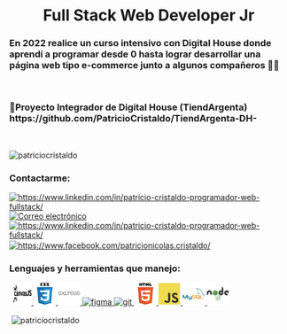 <h1 align="center">Full Stack Web Developer Jr</h1>

<h3 >En 2022 realice un curso intensivo con Digital House donde aprendí a programar desde 0 hasta lograr desarrollar una página web tipo e-commerce junto a algunos compañeros 👨‍💻
</h3>
<br>
<h3>🌠Proyecto Integrador de Digital House (TiendArgenta) https://github.com/PatricioCristaldo/TiendArgenta-DH-</h3>
<br>

<p align="left"> <img src="https://komarev.com/ghpvc/?username=patriciocristaldo&label=Profile%20views&color=0e75b6&style=flat" alt="patriciocristaldo" /> </p>

<h3 align="left">Contactarme:</h3>
<p align="left">
<a href="mailto:patricio_cristaldo@outlook.com">
  <img align="center" src="https://github.com/rahuldkjain/github-profile-readme-generator/blob/master/src/images/icons/Social/github.svg" alt="https://www.linkedin.com/in/patricio-cristaldo-programador-web-fullstack/" height="30" width="40" />
  <img src="icono-correo.png" alt="Correo electrónico" height="30" width="40" />
</a>
<a href="https://www.linkedin.com/in/patricio-cristaldo-programador-web-fullstack/" target="blank"><img align="center" src="https://raw.githubusercontent.com/rahuldkjain/github-profile-readme-generator/master/src/images/icons/Social/linked-in-alt.svg" alt="https://www.linkedin.com/in/patricio-cristaldo-programador-web-fullstack/" height="30" width="40" /></a>
<a href="https://www.facebook.com/patricionicolas.cristaldo/" target="blank"><img align="center" src="https://raw.githubusercontent.com/rahuldkjain/github-profile-readme-generator/master/src/images/icons/Social/facebook.svg" alt="https://www.facebook.com/patricionicolas.cristaldo/" height="30" width="40" /></a>
<br>
<h3 align="left">Lenguajes y herramientas que manejo:</h3>
<p align="left"> <a href="https://canvasjs.com" target="_blank" rel="noreferrer"> <img src="https://raw.githubusercontent.com/Hardik0307/Hardik0307/master/assets/canvasjs-charts.svg" alt="canvasjs" width="40" height="40"/> </a> <a href="https://www.w3schools.com/css/" target="_blank" rel="noreferrer"> <img src="https://raw.githubusercontent.com/devicons/devicon/master/icons/css3/css3-original-wordmark.svg" alt="css3" width="40" height="40"/> </a> <a href="https://expressjs.com" target="_blank" rel="noreferrer"> <img src="https://raw.githubusercontent.com/devicons/devicon/master/icons/express/express-original-wordmark.svg" alt="express" width="40" height="40"/> </a> <a href="https://www.figma.com/" target="_blank" rel="noreferrer"> <img src="https://www.vectorlogo.zone/logos/figma/figma-icon.svg" alt="figma" width="40" height="40"/> </a> <a href="https://git-scm.com/" target="_blank" rel="noreferrer"> <img src="https://www.vectorlogo.zone/logos/git-scm/git-scm-icon.svg" alt="git" width="40" height="40"/> </a> <a href="https://www.w3.org/html/" target="_blank" rel="noreferrer"> <img src="https://raw.githubusercontent.com/devicons/devicon/master/icons/html5/html5-original-wordmark.svg" alt="html5" width="40" height="40"/> </a> <a href="https://developer.mozilla.org/en-US/docs/Web/JavaScript" target="_blank" rel="noreferrer"> <img src="https://raw.githubusercontent.com/devicons/devicon/master/icons/javascript/javascript-original.svg" alt="javascript" width="40" height="40"/> </a> <a href="https://www.mysql.com/" target="_blank" rel="noreferrer"> <img src="https://raw.githubusercontent.com/devicons/devicon/master/icons/mysql/mysql-original-wordmark.svg" alt="mysql" width="40" height="40"/> </a> <a href="https://nodejs.org" target="_blank" rel="noreferrer"> <img src="https://raw.githubusercontent.com/devicons/devicon/master/icons/nodejs/nodejs-original-wordmark.svg" alt="nodejs" width="40" height="40"/> </a> </p>

<p>&nbsp;<img align="center" src="https://github-readme-stats.vercel.app/api?username=patriciocristaldo&show_icons=true&locale=en" alt="patriciocristaldo" /></p>

